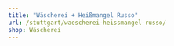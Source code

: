 ```yaml
---
title: "Wäscherei + Heißmangel Russo"
url: /stuttgart/waescherei-heissmangel-russo/
shop: Wäscherei
---
```

